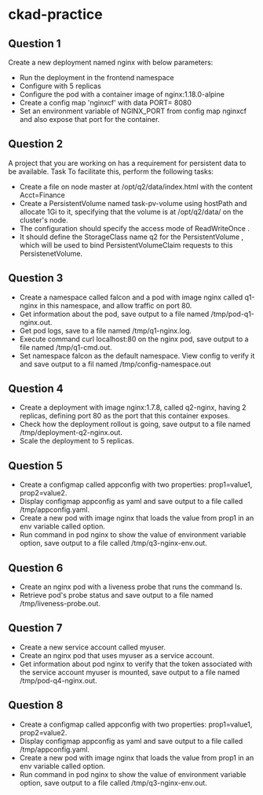 # ckad-practice

## Question 1

Create a new deployment named nginx with below parameters:
- Run the deployment in the frontend namespace
- Configure with 5 replicas
- Configure the pod with a container image of nginx:1.18.0-alpine
- Create a config map 'nginxcf' with data PORT= 8080
- Set an environment variable of NGINX_PORT from config map nginxcf  and also expose that port for the container.


## Question 2
A project that you are working on has a requirement for persistent data to be available.
Task To facilitate this, perform the following tasks:
-  Create a file on node master at /opt/q2/data/index.html with the content
Acct=Finance
- Create a PersistentVolume named task-pv-volume using hostPath and allocate 1Gi to it, specifying
that the volume is at /opt/q2/data/ on the cluster's node. 
- The configuration should specify the access mode of ReadWriteOnce . 
- It should define the StorageClass name q2 for the PersistentVolume , which will be used to bind PersistentVolumeClaim requests to this PersistenetVolume.

## Question 3

- Create a namespace called falcon and a pod with image nginx called q1-nginx in this namespace, and allow traffic on port 80.
- Get information about the pod, save output to a file named /tmp/pod-q1-nginx.out.
- Get pod logs, save to a file named /tmp/q1-nginx.log.
- Execute command curl localhost:80 on the nginx pod, save output to a file named /tmp/q1-cmd.out.
- Set namespace falcon as the default namespace. View config to verify it and save output to a fil named /tmp/config-namespace.out

## Question 4

- Create a deployment with image nginx:1.7.8, called q2-nginx, having 2 replicas, defining port 80 as the port that this container exposes.
- Check how the deployment rollout is going, save output to a file named /tmp/deployment-q2-nginx.out.
- Scale the deployment to 5 replicas.


## Question 5

- Create a configmap called appconfig with two properties: prop1=value1, prop2=value2.
- Display configmap appconfig as yaml and save output to a file called /tmp/appconfig.yaml.
- Create a new pod with image nginx that loads the value from prop1 in an env variable called option.
- Run command in pod nginx to show the value of environment variable option, save output to a file called /tmp/q3-nginx-env.out.

## Question 6 
- Create an nginx pod with a liveness probe that runs the command ls.
- Retrieve pod's probe status and save output to a file named /tmp/liveness-probe.out.

## Question 7
- Create a new service account called myuser.
- Create an nginx pod that uses myuser as a service account.
- Get information about pod nginx to verify that the token associated with the service account myuser is mounted, save output to a file named /tmp/pod-q4-nginx.out.

## Question 8
- Create a configmap called appconfig with two properties: prop1=value1, prop2=value2.
- Display configmap appconfig as yaml and save output to a file called /tmp/appconfig.yaml.
- Create a new pod with image nginx that loads the value from prop1 in an env variable called option.
- Run command in pod nginx to show the value of environment variable option, save output to a file called /tmp/q3-nginx-env.out.

